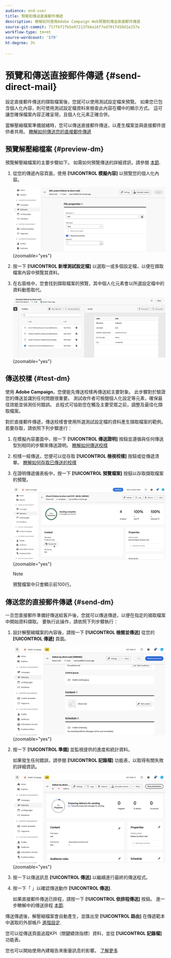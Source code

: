 ```yaml
---
audience: end-user
title: 預覽和傳送直接郵件傳遞
description: 瞭解如何使用Adobe Campaign Web預覽和傳送直接郵件傳遞
source-git-commit: 717f6f2fb5e07213fb6a16f7ed701f450d1e257e
workflow-type: tm+mt
source-wordcount: '579'
ht-degree: 3%

---
```



# 預覽和傳送直接郵件傳遞 {#send-direct-mail}

設定直接郵件傳送的擷取檔案後，您就可以使用測試設定檔來預覽。 如果您已包含個人化內容，則可使用測試設定檔資料來檢查此內容在欄中的顯示方式。 這可讓您確保檔案內容正確呈現，且個人化元素正確合併。

當解壓縮檔案準備就緒時，您可以傳送直接郵件傳送，以產生檔案並與直接郵件提供者共用。 [瞭解如何傳送您的直接郵件傳遞](#dm-send)

## 預覽解壓縮檔案 {#preview-dm}

預覽解壓縮檔案的主要步驟如下。 如需如何預覽傳送的詳細資訊，請參閱 [本節](../preview-test/preview-content.md).

1. 從您的傳遞內容頁面，使用 **[!UICONTROL 模擬內容]** 以預覽您的個人化內容。

   ![](assets/dm-simulate.png){zoomable=&quot;yes&quot;}

1. 按一下 **[!UICONTROL 新增測試設定檔]** 以選取一或多個設定檔，以便在擷取檔案內容中預覽其資料。

1. 在右窗格中，您會找到擷取檔案的預覽，其中個人化元素會以所選設定檔中的資料動態取代。

   ![](assets/dm-preview-right.png){zoomable=&quot;yes&quot;}

## 傳送校樣 {#test-dm}

使用 **Adobe Campaign**，您便能先傳送校樣再傳送給主要對象。 此步驟對於驗證您的傳送並識別任何問題很重要。 測試收件者可檢閱個人化設定等元素，確保最佳效能並偵測任何錯誤。 此程式可協助您在觸及主要受眾之前，調整及最佳化擷取檔案。

對於直接郵件傳遞，傳送校樣會使用所選測試設定檔的資料產生擷取檔案的範例。 若要存取，請依照下列步驟進行：

1. 在模擬內容畫面中，按一下 **[!UICONTROL 傳送證明]** 按鈕並遵循與任何傳送型別相同的步驟來傳送證明。 [瞭解如何傳送校樣](../preview-test/test-deliveries.md)

1. 校樣一經傳送，您便可以從存取 **[!UICONTROL 檢視校樣]** 按鈕或從傳遞清單。 [瞭解如何存取已傳送的校樣](../preview-test/test-deliveries.md#access-test-deliveries)

1. 在證明傳遞儀表板中，按一下 **[!UICONTROL 預覽檔案]** 按鈕以存取擷取檔案的預覽。

   ![](assets/dm-proof.png){zoomable=&quot;yes&quot;}

   >[!NOTE]
   >
   >預覽檔案中只會顯示前100行。

## 傳送您的直接郵件傳遞 {#send-dm}

一旦您直接郵件準備好傳送給客戶後，您就可以傳送傳遞，以便在指定的摘取檔案中開始資料擷取。 要執行此操作，請依照下列步驟執行：

1. 設計解壓縮檔案的內容後，請按一下 **[!UICONTROL 檢閱並傳送]** 從您的 **[!UICONTROL 傳遞]** 頁面。

   ![](assets/dm-review-send.png){zoomable=&quot;yes&quot;}

1. 按一下 **[!UICONTROL 準備]** 並監視提供的進度和統計資料。

   如果發生任何錯誤，請參閱 **[!UICONTROL 記錄檔]** 功能表，以取得有關失敗的詳細資訊。

   ![](assets/dm-prepare.png){zoomable=&quot;yes&quot;}

1. 按一下以傳送訊息 **[!UICONTROL 傳送]** 以繼續進行最終的傳送程式。

1. 按一下「 」以確認傳送動作 **[!UICONTROL 傳送]**.

   如果直接郵件傳送已排程，請按一下 **[!UICONTROL 依排程傳送]** 按鈕。 進一步瞭解中的傳送排程 [本節](../msg/gs-messages.md#schedule-the-delivery-sending).

傳送傳遞後，解壓縮檔案會自動產生，並匯出至 **[!UICONTROL 路由]** 在傳遞範本中選取的外部帳戶 [進階設定](../advanced-settings/delivery-settings.md).

您可以從傳送頁面追蹤KPI（關鍵績效指標）資料，並從 **[!UICONTROL 記錄檔]** 功能表。

您也可以開始使用內建報告來衡量訊息的影響。 [了解更多](../reporting/direct-mail.md)